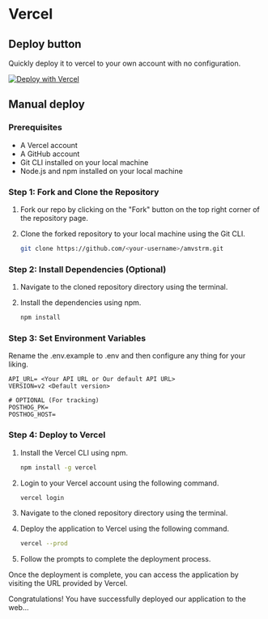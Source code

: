 # Vercel

## Deploy button

Quickly deploy it to vercel to your own account with no configuration.

[![Deploy with Vercel](https://vercel.com/button)](https://vercel.com/new/clone?repository-url=https%3A%2F%2Fgithub.com%2Famvstrm%2Famvstrm%2Ftree%2Fv2&env=API_URL,VERSION&envDescription=API_URL%20and%20Version%20are%20required...&envLink=https%3A%2F%2Fdocs.amvstr.ml%2Fguide%2Fconfiguration%23frontend)

## Manual deploy

### Prerequisites

- A Vercel account
- A GitHub account
- Git CLI installed on your local machine
- Node.js and npm installed on your local machine

### Step 1: Fork and Clone the Repository

1. Fork our repo by clicking on the "Fork" button on the top right corner of the repository page.
2. Clone the forked repository to your local machine using the Git CLI.

   ```bash
   git clone https://github.com/<your-username>/amvstrm.git
   ```

### Step 2: Install Dependencies (Optional)

1. Navigate to the cloned repository directory using the terminal.
2. Install the dependencies using npm.

   ```bash
   npm install
   ```

### Step 3: Set Environment Variables

Rename the .env.example to .env and then configure any thing for your liking.

```env
API_URL= <Your API URL or Our default API URL>
VERSION=v2 <Default version>

# OPTIONAL (For tracking)
POSTHOG_PK=
POSTHOG_HOST=
```

### Step 4: Deploy to Vercel

1. Install the Vercel CLI using npm.

   ```bash
   npm install -g vercel
   ```

2. Login to your Vercel account using the following command.

   ```bash
   vercel login
   ```

3. Navigate to the cloned repository directory using the terminal.
4. Deploy the application to Vercel using the following command.

   ```bash
   vercel --prod
   ```

5. Follow the prompts to complete the deployment process.

Once the deployment is complete, you can access the application by visiting the URL provided by Vercel.  

Congratulations! You have successfully deployed our application to the web...
